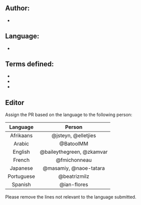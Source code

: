 ## Author: 

- 

## Language: 

- 

## Terms defined:

- 
- 
- 

## Editor

Assign the PR based on the language to the following person:

| Language   | Person                       |
|:----------:|:----------------------------:|
| Afrikaans  | @jsteyn, @elletjies          |
| Arabic     | @BatoolMM                    |
| English    | @baileythegreen, @zkamvar    |
| French     | @fmichonneau                 |
| Japanese   | @masamiy, @naoe-tatara       |
| Portuguese | @beatrizmilz                 |
| Spanish    | @ian-flores                  |

Please remove the lines not relevant to the language submitted.
